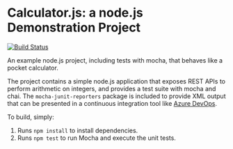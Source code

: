 Calculator.js: a node.js Demonstration Project
==============================================

[![Build Status](https://dev.azure.com/lassisolita/DevOps%20with%20GitHub%20workshop/_apis/build/status/LassiAutioSolita.calculator?branchName=master)](https://dev.azure.com/lassisolita/DevOps%20with%20GitHub%20workshop/_build/latest?definitionId=7&branchName=master)

An example node.js project, including tests with mocha, that behaves like
a pocket calculator.

The project contains a simple node.js application that exposes REST APIs
to perform arithmetic on integers, and provides a test suite with mocha
and chai.  The `mocha-junit-reporters` package is included to provide XML
output that can be presented in a continuous integration tool like
[Azure DevOps](https://azure.com/devops).

To build, simply:

1. Runs `npm install` to install dependencies.
2. Runs `npm test` to run Mocha and execute the unit tests.

